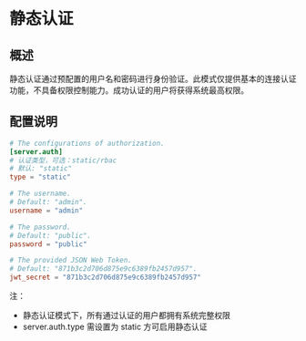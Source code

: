 # 静态认证

## 概述
静态认证通过预配置的用户名和密码进行身份验证。此模式仅提供基本的连接认证功能，​​不具备权限控制能力​​。成功认证的用户将获得系统最高权限。

## 配置说明

```toml
# The configurations of authorization.
[server.auth]
# 认证类型，可选：static/rbac
# 默认: "static"
type = "static" 

# The username.
# Default: "admin".
username = "admin"

# The password.
# Default: "public".
password = "public"

# The provided JSON Web Token.
# Default: "871b3c2d706d875e9c6389fb2457d957".
jwt_secret = "871b3c2d706d875e9c6389fb2457d957"
```

注：
- 静态认证模式下，所有通过认证的用户都拥有系统完整权限
- server.auth.type 需设置为 static 方可启用静态认证
